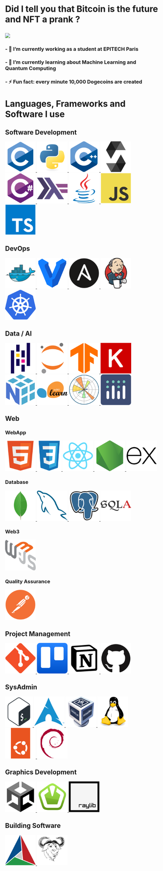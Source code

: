 # Did I tell you that Bitcoin is the future and NFT a prank ?<p align="center">
  <img src="https://github-readme-stats.vercel.app/api?username=Lyxames&show_icons=true">
</p>

### - 🔭 I’m currently working as a student at EPITECH Paris
### - 🌱 I’m currently learning about Machine Learning and Quantum Computing
### - ⚡ Fun fact: every minute 10,000 Dogecoins are created



<h1 align="left">Languages, Frameworks and Software I use</h1>

<h2 align="left">Software Development</h2>

<p align="left">
  <a href="https://www.cprogramming.com/" target="_blank"> <img src="./icons/c.svg" alt="c" width="100" height="100"/> </a>
  <a href="https://www.python.org" target="_blank"> <img src="./icons/python.svg" alt="python" width="100" height="100"/> </a>
  <a href="https://en.wikipedia.org/wiki/C%2B%2B" target="_blank"> <img src="./icons/cplusplus.svg" alt="cplusplus" width="100" height="100"/> </a>
  <a href="https://soliditylang.org/" target="_blank"> <img src="./icons/solidity.svg" alt="solidity" width="100" height="100"/> </a>
  <a href="https://learn.microsoft.com/en-us/dotnet/csharp/tour-of-csharp/overview" target="_blank"> <img src="./icons/csharp.svg" alt="csharp" width="100" height="100"/> </a>
  <a href="https://www.haskell.org/" target="_blank"> <img src="./icons/haskell.svg" alt="haskell" width="100" height="100"/> </a>
  <a href="https://www.java.com" target="_blank"> <img src="./icons/java.svg" alt="java" width="100" height="100"/> </a>
  <a href="https://developer.mozilla.org/fr/docs/Web/JavaScript" target="_blank"> <img src="./icons/javascript.svg" alt="javascript" width="100" height="100"/> </a>
  <a href="https://www.typescriptlang.org/" target="_blank"> <img src="./icons/typescript.svg" alt="typescript" width="100" height="100"/> </a>


<h2 align="left">DevOps</h2>

  <a href="https://www.docker.com/" target="_blank"> <img src="./icons/docker.svg" alt="docker" width="100" height="100"/>
  </a>
    <a href="https://www.vagrantup.com/" target="_blank"> <img src="./icons/vagrant.svg" alt="vagrant" width="100" height="100"/>
  </a>
  <a href="https://www.ansible.com/" target="_blank"> <img src="./icons/ansible.svg" alt="ansible" width="100" height="100"/>
  </a>
  <a href="https://www.jenkins.io/" target="_blank"> <img src="./icons/jenkins.svg" alt="jenkins" width="100" height="100"/>
  </a>
    <a href="https://www.kubernetes.io/" target="_blank"> <img src="./icons/kubernetes.svg" alt="kubernetes" width="100" height="100"/>
  </a>


<h2 align="left">Data / AI</h2>

  <a href="https://pandas.pydata.org/" target="_blank"> <img src="./icons/pandas.svg" alt="pandas" width="100" height="100"/> </a>
  <a href="https://jupyter.org/" target="_blank"> <img src="./icons/jupyter.svg" alt="jupyter" width="100" height="100"/> </a>
  <a href="https://www.tensorflow.org/" target="_blank"> <img src="./icons/tensorflow.svg" alt="tensorflow" width="100" height="100"/> </a>
  <a href="https://keras.io/" target="_blank"> <img src="./icons/keras.svg" alt="keras" width="100" height="100"/> </a>
  <a href="https://numpy.org/" target="_blank"> <img src="./icons/numpy.svg" alt="numpy" width="100" height="100"/> </a>
  <a href="https://scikit-learn.org/" target="_blank"> <img src="./icons/scikitlearn.svg" alt="scikitlearn" width="100" height="100"/> </a>
  <a href="https://matplotlib.org/" target="_blank"> <img src="./icons/matplotlib.svg" alt="matplotlib" width="100" height="100"/> </a>
  <a href="https://plotly.com/" target="_blank"> <img src="./icons/plotly.svg" alt="plotly" width="100" height="100"/> </a>
  
<h2 align="left">Web</h2>
<h3 align="left">WebApp</h3>
  <a href="https://developer.mozilla.org/fr/docs/Web/HTML" target="_blank"> <img src="./icons/html5.svg" alt="HTML" width="100" height="100"/> </a>
  <a href="https://developer.mozilla.org/fr/docs/Web/CSS" target="_blank"> <img src="./icons/css3.svg" alt="CSS" width="80" height="100"/> </a>
  <a href="https://fr.reactjs.org/" target="_blank"> <img src="./icons/react.svg" alt="React" width="100" height="100"/> </a>
  <a href="https://nodejs.org/en/" target="_blank"> <img src="./icons/nodejs.svg" alt="Node" width="100" height="100"/> </a>
  <a href="http://expressjs.com" target="_blank"> <img src="./icons/express.svg" alt="expressjs" width="100" height="100"/> </a>

<h3 align="left"> Database</h3>

  <a href="https://www.mongodb.com/" target="_blank"> <img src="./icons/mongodb.svg" alt="mongodb" width="100" height="100"/> </a>
  <a href="https://mysql.com" target="_blank"> <img src="./icons/mysql.svg" alt="mysql" width="100" height="100"/> </a>
  <a href="https://www.postgresql.org/" target="_blank"> <img src="./icons/postgresql.svg" alt="postgresql" width="100" height="100"/> </a>
  <a href="https://www.sqlalchemy.org/" target="_blank"> <img src="./icons/sqlalchemy.svg" alt="sqlalchemy" width="100" height="100"/> </a>
 

  <h3 align="left">Web3</h3>

  <a href="https://web3js.readthedocs.io/en/v1.7.5/" target="_blank"> <img src="./icons/web3js.svg" alt="web3js" width="100" height="100"/> </a>

<h3 align="left">Quality Assurance</h3>
  <a href="https://www.postman.com" target="_blank"> <img src="./icons/postman.svg" alt="postman" width="100" height="100"/> </a>
  
<h2 align="left">Project Management</h2>
  <a href="https://git-scm.com/" target="_blank"> <img src="./icons/git.svg" alt="git" width="100" height="100"/> </a>
  <a href="https://trello.com" target="_blank"> <img src="./icons/trello.svg" alt="trello" width="100" height="100"/> </a>
  <a href="https://notion.so" target="_blank"> <img src="./icons/notion.svg" alt="notion" width="100" height="100"/> </a>
  <a href="https://github.com" target="_blank"> <img src="./icons/github.svg" alt="github" width="100" height="100"/> </a>

<h2 align="left">SysAdmin</h2>
  <a href="https://fr.wikipedia.org/wiki/Bourne-Again_shell" target="_blank"> <img src="./icons/bash.svg" alt="bash" width="90" height="100"/> </a>
  <a href="https://archlinux.org" target="_blank"> <img src="./icons/archlinux.svg" alt="archlinux" width="100" height="100"/> </a>
  <a href="https://www.virtualbox.org" target="_blank"> <img src="./icons/virtualbox.svg" alt="virtualbox" width="100" height="100"/> </a>
  <a href="https://www.linux.org/" target="_blank"> <img src="./icons/linux.svg" alt="linux" width="100" height="100"/> </a>
  <a href="https://ubuntu.com/server" target="_blank"> <img src="./icons/ubuntu.svg" alt="ubuntu" width="100" height="100"/> </a>
  <a href="https://debian.org" target="_blank"> <img src="./icons/debian.svg" alt="debian" width="100" height="100"/> </a>

<h2 align="left">Graphics Development</h2>
  <a href="https://unity.com/" target="_blank"> <img src="./icons/unity.svg" alt="unity" width="100" height="100"/> </a>
  <a href="https://www.sfml-dev.org" target="_blank"> <img src="./icons/sfml.svg" alt="sfml" width="100" height="100"/> </a>
  <a href="https://www.raylib.com/index.html" target="_blank"> <img src="./icons/raylib.svg" alt="raylib" width="100" height="100"/> </a>

<h2 align="left">Building Software</h2>
  <a href="https://cmake.org/" target="_blank"> <img src="./icons/cmake.svg" alt="cmake" width="100" height="100"/> </a>
  <a href="https://www.gnu.org/software/make/" target="_blank"> <img src="./icons/gnu.svg" alt="gnumake" width="100" height="100"/> </a>
</p>
